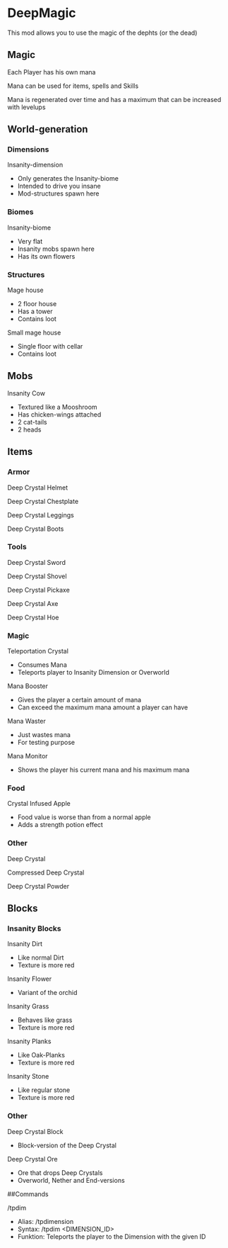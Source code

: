 # DeepMagic

This mod allows you to use the magic of the dephts (or the dead)

## Magic

Each Player has his own mana

Mana can be used for items, spells and Skills

Mana is regenerated over time and has a maximum that can be increased with levelups

## World-generation

### Dimensions

Insanity-dimension

- Only generates the Insanity-biome
- Intended to drive you insane
- Mod-structures spawn here

### Biomes

Insanity-biome

- Very flat
- Insanity mobs spawn here
- Has its own flowers

### Structures

Mage house

- 2 floor house
- Has a tower
- Contains loot

Small mage house

- Single floor with cellar
- Contains loot

## Mobs

Insanity Cow

- Textured like a Mooshroom
- Has chicken-wings attached
- 2 cat-tails
- 2 heads

## Items

### Armor

Deep Crystal Helmet

Deep Crystal Chestplate

Deep Crystal Leggings

Deep Crystal Boots

### Tools

Deep Crystal Sword

Deep Crystal Shovel

Deep Crystal Pickaxe

Deep Crystal Axe

Deep Crystal Hoe

### Magic

Teleportation Crystal

- Consumes Mana
- Teleports player to Insanity Dimension or Overworld

Mana Booster

- Gives the player a certain amount of mana
- Can exceed the maximum mana amount a player can have

Mana Waster

- Just wastes mana
- For testing purpose

Mana Monitor

- Shows the player his current mana and his maximum mana

### Food

Crystal Infused Apple

- Food value is worse than from a normal apple
- Adds a strength potion effect

### Other

Deep Crystal

Compressed Deep Crystal

Deep Crystal Powder

## Blocks

### Insanity Blocks

Insanity Dirt

- Like normal Dirt
- Texture is more red

Insanity Flower

- Variant of the orchid

Insanity Grass

- Behaves like grass
- Texture is more red

Insanity Planks

- Like Oak-Planks
- Texture is more red

Insanity Stone

- Like regular stone
- Texture is more red

### Other

Deep Crystal Block

- Block-version of the Deep Crystal

Deep Crystal Ore

- Ore that drops Deep Crystals
- Overworld, Nether and End-versions

##Commands

/tpdim

- Alias: /tpdimension
- Syntax: /tpdim <DIMENSION_ID>
- Funktion: Teleports the player to the Dimension with the given ID
